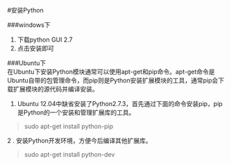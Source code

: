 #安装Python

###windows下
1. 下载python GUI 2.7
2. 点击安装即可


###Ubuntu下  
在Ubuntu下安装Python模块通常可以使用apt-get和pip命令。apt-get命令是Ubuntu自带的包管理命令，而pip则是Python安装扩展模块的工具，通常pip会下载扩展模块的源代码并编译安装。  

1. Ubuntu 12.04中缺省安装了Python2.7.3，首先通过下面的命令安装pip，pip是Python的一个安装和管理扩展库的工具。   
 
> sudo apt-get install python-pip  
 
2 . 安装Python开发环境，方便今后编译其他扩展库。  
 > sudo apt-get install python-dev